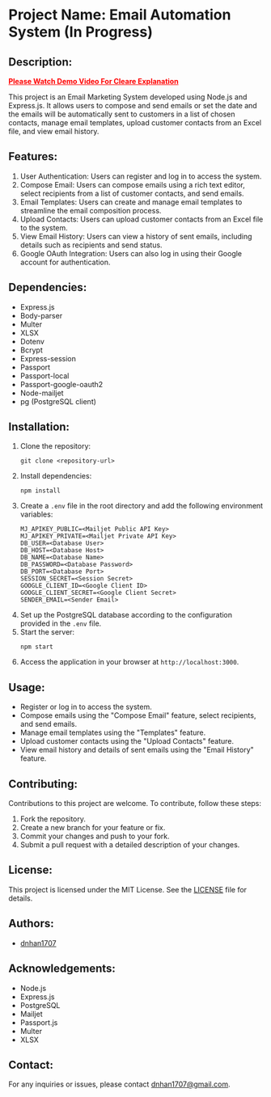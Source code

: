 <!DOCTYPE html>
<html lang="en">
<head>
<meta charset="UTF-8">
<meta name="viewport" content="width=device-width, initial-scale=1.0">
</head>
<body>

<h1>Project Name: Email Automation System (In Progress)</h1>

<h2>Description:</h2>
<a href="https://youtu.be/rS08q43Z0mI" style="color: red; font-weight: bold;">Please Watch Demo Video For Cleare Explanation</a>
<p>This project is an Email Marketing System developed using Node.js and Express.js. It allows users to compose and send emails or set the date and the emails will be automatically sent to customers in a list of chosen contacts, manage email templates, upload customer contacts from an Excel file, and view email history.</p>

<h2>Features:</h2>

<ol>
<li>User Authentication: Users can register and log in to access the system.</li>
<li>Compose Email: Users can compose emails using a rich text editor, select recipients from a list of customer contacts, and send emails.</li>
<li>Email Templates: Users can create and manage email templates to streamline the email composition process.</li>
<li>Upload Contacts: Users can upload customer contacts from an Excel file to the system.</li>
<li>View Email History: Users can view a history of sent emails, including details such as recipients and send status.</li>
<li>Google OAuth Integration: Users can also log in using their Google account for authentication.</li>
</ol>

<h2>Dependencies:</h2>

<ul>
<li>Express.js</li>
<li>Body-parser</li>
<li>Multer</li>
<li>XLSX</li>
<li>Dotenv</li>
<li>Bcrypt</li>
<li>Express-session</li>
<li>Passport</li>
<li>Passport-local</li>
<li>Passport-google-oauth2</li>
<li>Node-mailjet</li>
<li>pg (PostgreSQL client)</li>
</ul>

<h2>Installation:</h2>

<ol>
<li>Clone the repository:
<pre><code>git clone &lt;repository-url&gt;</code></pre></li>
<li>Install dependencies:
<pre><code>npm install</code></pre></li>
<li>Create a <code>.env</code> file in the root directory and add the following environment variables:
<pre><code>MJ_APIKEY_PUBLIC=&lt;Mailjet Public API Key&gt;
MJ_APIKEY_PRIVATE=&lt;Mailjet Private API Key&gt;
DB_USER=&lt;Database User&gt;
DB_HOST=&lt;Database Host&gt;
DB_NAME=&lt;Database Name&gt;
DB_PASSWORD=&lt;Database Password&gt;
DB_PORT=&lt;Database Port&gt;
SESSION_SECRET=&lt;Session Secret&gt;
GOOGLE_CLIENT_ID=&lt;Google Client ID&gt;
GOOGLE_CLIENT_SECRET=&lt;Google Client Secret&gt;
SENDER_EMAIL=&lt;Sender Email&gt;
</code></pre></li>
<li>Set up the PostgreSQL database according to the configuration provided in the <code>.env</code> file.</li>
<li>Start the server:
<pre><code>npm start</code></pre></li>
<li>Access the application in your browser at <code>http://localhost:3000</code>.</li>
</ol>

<h2>Usage:</h2>

<ul>
<li>Register or log in to access the system.</li>
<li>Compose emails using the "Compose Email" feature, select recipients, and send emails.</li>
<li>Manage email templates using the "Templates" feature.</li>
<li>Upload customer contacts using the "Upload Contacts" feature.</li>
<li>View email history and details of sent emails using the "Email History" feature.</li>
</ul>

<h2>Contributing:</h2>

<p>Contributions to this project are welcome. To contribute, follow these steps:</p>

<ol>
<li>Fork the repository.</li>
<li>Create a new branch for your feature or fix.</li>
<li>Commit your changes and push to your fork.</li>
<li>Submit a pull request with a detailed description of your changes.</li>
</ol>

<h2>License:</h2>

<p>This project is licensed under the MIT License. See the <a href="LICENSE">LICENSE</a> file for details.</p>

<h2>Authors:</h2>

<ul>
<li><a href="https://github.com/dnhan1707">dnhan1707</a></li>
</ul>

<h2>Acknowledgements:</h2>

<ul>
<li>Node.js</li>
<li>Express.js</li>
<li>PostgreSQL</li>
<li>Mailjet</li>
<li>Passport.js</li>
<li>Multer</li>
<li>XLSX</li>
</ul>

<h2>Contact:</h2>

<p>For any inquiries or issues, please contact <a href="dnhan1707@gmail.com">dnhan1707@gmail.com</a>.</p>

</body>
</html>
